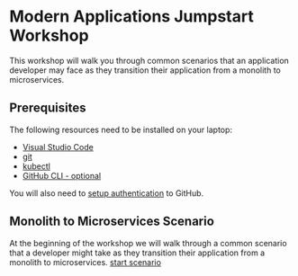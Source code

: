 # Modern Applications Jumpstart Workshop

This workshop will walk you through common scenarios that an application developer may face as they transition their application from a monolith to microservices. 

## Prerequisites 
The following resources need to be installed on your laptop:
- [Visual Studio Code](https://code.visualstudio.com/)
- [git](https://git-scm.com/downloads)
- [kubectl](https://kubernetes.io/docs/tasks/tools/)
- [GitHub CLI - optional](https://cli.github.com/)

You will also need to [setup authentication](https://docs.github.com/en/authentication) to GitHub.

## Monolith to Microservices Scenario
At the beginning of the workshop we will walk through a common scenario that a developer might take as they transition their application from a monolith to microservices. 
[start scenario](scenario/README.md)
